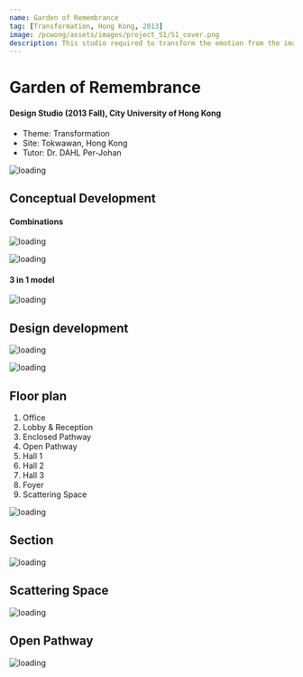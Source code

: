 ```yaml
---
name: Garden of Remembrance
tag: [Transformation, Hong Kong, 2013]
image: /pcwong/assets/images/project_S1/S1_cover.png
description: This studio required to transform the emotion from the images to the architectural spaces to form a garden of remembrance. Images implied the sequence of visiting the garden and the tran-sition of the space. The garden of remembrance provides the place for people to tribute their love and expresses their feeling. A spatial arrangement can make people to change their mind and have a new journey.
---
```


# Garden of Remembrance

#### Design Studio (2013 Fall), City University of Hong Kong

+ Theme: Transformation
+ Site: Tokwawan, Hong Kong
+ Tutor: Dr. DAHL Per-Johan

![loading](/pcwong/assets/images/project_S1/S1_1.png " ")

## Conceptual Development

#### Combinations

![loading](/pcwong/assets/images/project_S1/S1_4.png " ")

![loading](/pcwong/assets/images/project_S1/S1_2.png " ")

#### 3 in 1 model

![loading](/pcwong/assets/images/project_S1/S1_3.png " ")

## Design development

![loading](/pcwong/assets/images/project_S1/S1_6.png " ")

![loading](/pcwong/assets/images/project_S1/S1_5.png " ")


## Floor plan

1. Office
2. Lobby & Reception
3. Enclosed Pathway
4. Open Pathway
5. Hall 1
6. Hall 2
7. Hall 3
8. Foyer
9. Scattering Space

![loading](/pcwong/assets/images/project_S1/S1_7.png " ")

## Section

![loading](/pcwong/assets/images/project_S1/S1_10.png " ")

## Scattering Space

![loading](/pcwong/assets/images/project_S1/S1_8.png " ")

## Open Pathway

![loading](/pcwong/assets/images/project_S1/S1_9.png " ")
